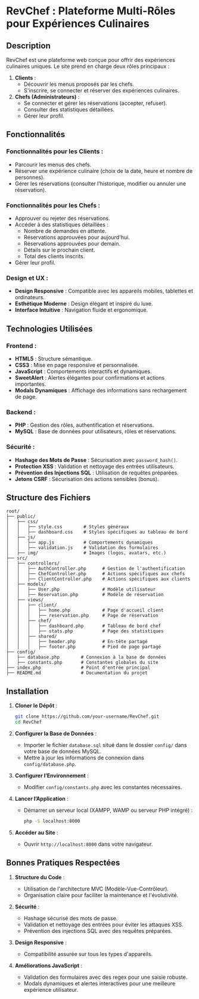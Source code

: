 # RevChef : Plateforme Multi-Rôles pour Expériences Culinaires

## Description
RevChef est une plateforme web conçue pour offrir des expériences culinaires uniques. Le site prend en charge deux rôles principaux :

1. **Clients** :
   - Découvrir les menus proposés par les chefs.
   - S'inscrire, se connecter et réserver des expériences culinaires.
2. **Chefs (Administrateurs)** :
   - Se connecter et gérer les réservations (accepter, refuser).
   - Consulter des statistiques détaillées.
   - Gérer leur profil.

## Fonctionnalités

### Fonctionnalités pour les Clients :
- Parcourir les menus des chefs.
- Réserver une expérience culinaire (choix de la date, heure et nombre de personnes).
- Gérer les réservations (consulter l’historique, modifier ou annuler une réservation).

### Fonctionnalités pour les Chefs :
- Approuver ou rejeter des réservations.
- Accéder à des statistiques détaillées :
  - Nombre de demandes en attente.
  - Réservations approuvées pour aujourd'hui.
  - Réservations approuvées pour demain.
  - Détails sur le prochain client.
  - Total des clients inscrits.
- Gérer leur profil.

### Design et UX :
- **Design Responsive** : Compatible avec les appareils mobiles, tablettes et ordinateurs.
- **Esthétique Moderne** : Design élégant et inspiré du luxe.
- **Interface Intuitive** : Navigation fluide et ergonomique.

## Technologies Utilisées

### Frontend :
- **HTML5** : Structure sémantique.
- **CSS3** : Mise en page responsive et personnalisée.
- **JavaScript** : Comportements interactifs et dynamiques.
- **SweetAlert** : Alertes élégantes pour confirmations et actions importantes.
- **Modals Dynamiques** : Affichage des informations sans rechargement de page.

### Backend :
- **PHP** : Gestion des rôles, authentification et réservations.
- **MySQL** : Base de données pour utilisateurs, rôles et réservations.

### Sécurité :
- **Hashage des Mots de Passe** : Sécurisation avec `password_hash()`.
- **Protection XSS** : Validation et nettoyage des entrées utilisateurs.
- **Prévention des Injections SQL** : Utilisation de requêtes préparées.
- **Jetons CSRF** : Sécurisation des actions sensibles (bonus).

## Structure des Fichiers
```plaintext
root/
├── public/
│   ├── css/
│   │   ├── style.css        # Styles généraux
│   │   ├── dashboard.css    # Styles spécifiques au tableau de bord
│   ├── js/
│   │   ├── app.js           # Comportements dynamiques
│   │   ├── validation.js    # Validation des formulaires
│   ├── img/                 # Images (logos, avatars, etc.)
├── src/
│   ├── controllers/
│   │   ├── AuthController.php      # Gestion de l'authentification
│   │   ├── ChefController.php      # Actions spécifiques aux chefs
│   │   ├── ClientController.php    # Actions spécifiques aux clients
│   ├── models/
│   │   ├── User.php                # Modèle utilisateur
│   │   ├── Reservation.php         # Modèle de réservation
│   ├── views/
│   │   ├── client/
│   │   │   ├── home.php            # Page d'accueil client
│   │   │   ├── reservation.php     # Page de réservation
│   │   ├── chef/
│   │   │   ├── dashboard.php       # Tableau de bord chef
│   │   │   ├── stats.php           # Page des statistiques
│   │   ├── shared/
│   │   │   ├── header.php          # En-tête partagé
│   │   │   ├── footer.php          # Pied de page partagé
├── config/
│   ├── database.php        # Connexion à la base de données
│   ├── constants.php       # Constantes globales du site
├── index.php               # Point d'entrée principal
├── README.md               # Documentation du projet
```

## Installation

1. **Cloner le Dépôt** :
   ```bash
   git clone https://github.com/your-username/RevChef.git
   cd RevChef
   ```

2. **Configurer la Base de Données** :
   - Importer le fichier `database.sql` situé dans le dossier `config/` dans votre base de données MySQL.
   - Mettre à jour les informations de connexion dans `config/database.php`.

3. **Configurer l’Environnement** :
   - Modifier `config/constants.php` avec les constantes nécessaires.

4. **Lancer l’Application** :
   - Démarrer un serveur local (XAMPP, WAMP ou serveur PHP intégré) :
     ```bash
     php -S localhost:8000
     ```

5. **Accéder au Site** :
   - Ouvrir `http://localhost:8000` dans votre navigateur.

## Bonnes Pratiques Respectées

1. **Structure du Code** :
   - Utilisation de l'architecture MVC (Modèle-Vue-Contrôleur).
   - Organisation claire pour faciliter la maintenance et l'évolutivité.

2. **Sécurité** :
   - Hashage sécurisé des mots de passe.
   - Validation et nettoyage des entrées pour éviter les attaques XSS.
   - Prévention des injections SQL avec des requêtes préparées.

3. **Design Responsive** :
   - Compatibilité assurée sur tous les types d'appareils.

4. **Améliorations JavaScript** :
   - Validation des formulaires avec des regex pour une saisie robuste.
   - Modals dynamiques et alertes interactives pour une meilleure expérience utilisateur.

